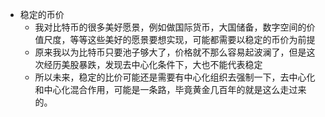- 稳定的币价
  - 我对比特币的很多美好愿景，例如做国际货币，大国储备，数字空间的价值尺度，等等这些美好的愿景要想实现，可能都需要以稳定的币价为前提
  - 原来我以为比特币只要池子够大了，价格就不那么容易起波澜了，但是这次经历美股暴跌，发现去中心化条件下，大也不能代表稳定
  - 所以未来，稳定的比价可能还是需要有中心化组织去强制一下，去中心化和中心化混合作用，可能是一条路，毕竟黄金几百年的就是这么走过来的。
